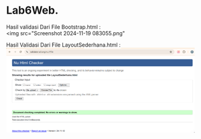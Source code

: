 # Lab6Web.

Hasil validasi Dari File Bootstrap.html : <br>
<img src="Screenshot 2024-11-19 083055.png"<br>

Hasil Validasi Dari File LayoutSederhana.html :<br>
<img src="Screenshot 2024-11-19 083055.png" img><br>


